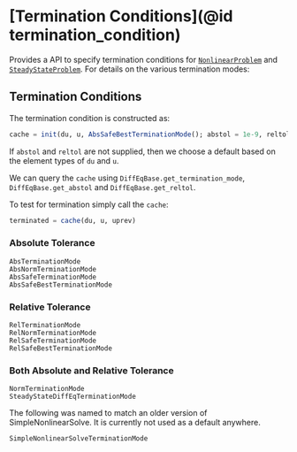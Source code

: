 # [Termination Conditions](@id termination_condition)

Provides a API to specify termination conditions for [`NonlinearProblem`](@ref) and
[`SteadyStateProblem`](@ref). For details on the various termination modes:

## Termination Conditions

The termination condition is constructed as:

```julia
cache = init(du, u, AbsSafeBestTerminationMode(); abstol = 1e-9, reltol = 1e-9)
```

If `abstol` and `reltol` are not supplied, then we choose a default based on the element
types of `du` and `u`.

We can query the `cache` using `DiffEqBase.get_termination_mode`, `DiffEqBase.get_abstol`
and `DiffEqBase.get_reltol`.

To test for termination simply call the `cache`:

```julia
terminated = cache(du, u, uprev)
```

### Absolute Tolerance

```@docs
AbsTerminationMode
AbsNormTerminationMode
AbsSafeTerminationMode
AbsSafeBestTerminationMode
```

### Relative Tolerance

```@docs
RelTerminationMode
RelNormTerminationMode
RelSafeTerminationMode
RelSafeBestTerminationMode
```

### Both Absolute and Relative Tolerance

```@docs
NormTerminationMode
SteadyStateDiffEqTerminationMode
```

The following was named to match an older version of SimpleNonlinearSolve. It is currently
not used as a default anywhere.

```@docs
SimpleNonlinearSolveTerminationMode
```
